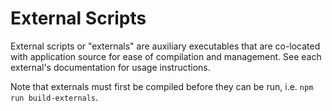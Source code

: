 # External Scripts

External scripts or "externals" are auxiliary executables that are co-located
with application source for ease of compilation and management. See each
external's documentation for usage instructions.

Note that externals must first be compiled before they can be run, i.e.
`npm run build-externals`.
